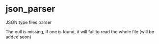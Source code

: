 # json_parser
JSON type files parser

The null is missing, if one is found, it will fail to read the whole file (will be added soon)
